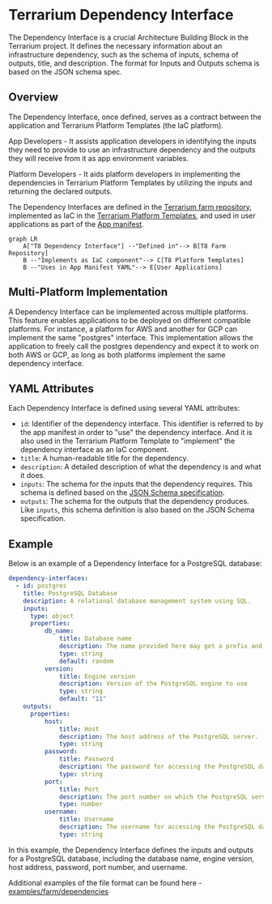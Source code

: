 # Terrarium Dependency Interface

The Dependency Interface is a crucial Architecture Building Block in the Terrarium project. It defines the necessary information about an infrastructure dependency, such as the schema of inputs, schema of outputs, title, and description. The format for Inputs and Outputs schema is based on the JSON schema spec.

## Overview

The Dependency Interface, once defined, serves as a contract between the application and Terrarium Platform Templates (the IaC platform).

App Developers - It assists application developers in identifying the inputs they need to provide to use an infrastructure dependency and the outputs they will receive from it as app environment variables.

Platform Developers - It aids platform developers in implementing the dependencies in Terrarium Platform Templates by utilizing the inputs and returning the declared outputs.

The Dependency Interfaces are defined in the [Terrarium farm repository](https://github.com/cldcvr/terrarium-farm), implemented as IaC in the [Terrarium Platform Templates](../../../../examples/platform/readme.md), and used in user applications as part of the [App manifest](../app/readme.md).

```mermaid
graph LR
    A["T8 Dependency Interface"] --"Defined in"--> B[T8 Farm Repository]
    B --"Implements as IaC component"--> C[T8 Platform Templates]
    B --"Uses in App Manifest YAML"--> E[User Applications]
```

## Multi-Platform Implementation

A Dependency Interface can be implemented across multiple platforms. This feature enables applications to be deployed on different compatible platforms. For instance, a platform for AWS and another for GCP can implement the same "postgres" interface. This implementation allows the application to freely call the postgres dependency and expect it to work on both AWS or GCP, as long as both platforms implement the same dependency interface.

## YAML Attributes

Each Dependency Interface is defined using several YAML attributes:

- `id`: Identifier of the dependency interface. This identifier is referred to by the app manifest in order to "use" the dependency interface. And it is also used in the Terrarium Platform Template to "implement" the dependency interface as an IaC component.
- `title`: A human-readable title for the dependency.
- `description`: A detailed description of what the dependency is and what it does.
- `inputs`: The schema for the inputs that the dependency requires. This schema is defined based on the [JSON Schema specification](https://json-schema.org/).
- `outputs`: The schema for the outputs that the dependency produces. Like `inputs`, this schema definition is also based on the JSON Schema specification.

## Example

Below is an example of a Dependency Interface for a PostgreSQL database:

```yaml
dependency-interfaces:
  - id: postgres
    title: PostgreSQL Database
    description: A relational database management system using SQL.
    inputs:
      type: object
      properties:
          db_name:
              title: Database name
              description: The name provided here may get a prefix and suffix based
              type: string
              default: random
          version:
              title: Engine version
              description: Version of the PostgreSQL engine to use
              type: string
              default: "11"
    outputs:
      properties:
          host:
              title: Host
              description: The host address of the PostgreSQL server.
              type: string
          password:
              title: Password
              description: The password for accessing the PostgreSQL database.
              type: string
          port:
              title: Port
              description: The port number on which the PostgreSQL server is listening.
              type: number
          username:
              title: Username
              description: The username for accessing the PostgreSQL database.
              type: string
```

In this example, the Dependency Interface defines the inputs and outputs for a PostgreSQL database, including the database name, engine version, host address, password, port number, and username.

Additional examples of the file format can be found here - [examples/farm/dependencies](../../../../examples/farm/dependencies)
